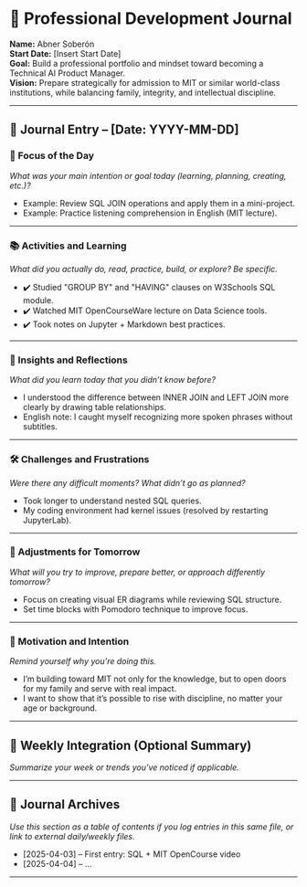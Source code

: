 # 📓 Professional Development Journal

**Name:** Abner Soberón  
**Start Date:** [Insert Start Date]  
**Goal:** Build a professional portfolio and mindset toward becoming a Technical AI Product Manager.  
**Vision:** Prepare strategically for admission to MIT or similar world-class institutions, while balancing family, integrity, and intellectual discipline.

---

## 🧭 Journal Entry – [Date: YYYY-MM-DD]

### 🎯 Focus of the Day
_What was your main intention or goal today (learning, planning, creating, etc.)?_

- Example: Review SQL JOIN operations and apply them in a mini-project.
- Example: Practice listening comprehension in English (MIT lecture).

---

### 📚 Activities and Learning

_What did you actually do, read, practice, build, or explore? Be specific._

- ✔️ Studied "GROUP BY" and "HAVING" clauses on W3Schools SQL module.
- ✔️ Watched MIT OpenCourseWare lecture on Data Science tools.
- ✔️ Took notes on Jupyter + Markdown best practices.

---

### 🧠 Insights and Reflections

_What did you learn today that you didn’t know before?_

- I understood the difference between INNER JOIN and LEFT JOIN more clearly by drawing table relationships.
- English note: I caught myself recognizing more spoken phrases without subtitles.

---

### 🛠️ Challenges and Frustrations

_Were there any difficult moments? What didn’t go as planned?_

- Took longer to understand nested SQL queries.
- My coding environment had kernel issues (resolved by restarting JupyterLab).

---

### 📌 Adjustments for Tomorrow

_What will you try to improve, prepare better, or approach differently tomorrow?_

- Focus on creating visual ER diagrams while reviewing SQL structure.
- Set time blocks with Pomodoro technique to improve focus.

---

### 💬 Motivation and Intention

_Remind yourself why you're doing this._

- I’m building toward MIT not only for the knowledge, but to open doors for my family and serve with real impact.
- I want to show that it’s possible to rise with discipline, no matter your age or background.

---

## 🔁 Weekly Integration (Optional Summary)
_Summarize your week or trends you've noticed if applicable._

---

## 📅 Journal Archives

_Use this section as a table of contents if you log entries in this same file, or link to external daily/weekly files._

- [2025-04-03] – First entry: SQL + MIT OpenCourse video
- [2025-04-04] – ...

---

